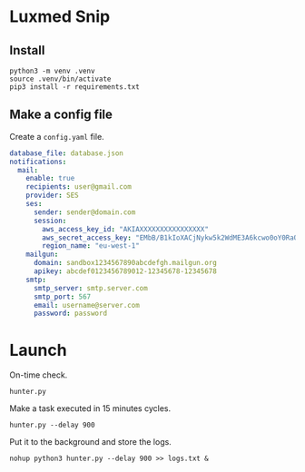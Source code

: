 # Luxmed Snip

## Install
```
python3 -m venv .venv
source .venv/bin/activate
pip3 install -r requirements.txt
```

## Make a config file
Create a `config.yaml` file.
```yaml
database_file: database.json
notifications:
  mail:
    enable: true
    recipients: user@gmail.com
    provider: SES
    ses:
      sender: sender@domain.com
      session:
        aws_access_key_id: "AKIAXXXXXXXXXXXXXXXX"
        aws_secret_access_key: "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"
        region_name: "eu-west-1"
    mailgun:
      domain: sandbox1234567890abcdefgh.mailgun.org
      apikey: abcdef0123456789012-12345678-12345678
    smtp:
      smtp_server: smtp.server.com
      smtp_port: 567
      email: username@server.com
      password: password
```

# Launch
On-time check.
```
hunter.py
```

Make a task executed in 15 minutes cycles.
```
hunter.py --delay 900
```

Put it to the background and store the logs.
```
nohup python3 hunter.py --delay 900 >> logs.txt &
```